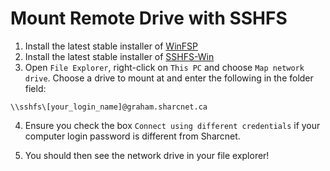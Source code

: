 # Mount Remote Drive with SSHFS

1. Install the latest stable installer of [WinFSP](https://github.com/billziss-gh/winfsp/releases)
2. Install the latest stable installer of [SSHFS-Win](https://github.com/billziss-gh/sshfs-win/releases)
3. Open `File Explorer`, right-click on `This PC` and choose `Map network drive`. Choose a drive to mount at and enter the following in the folder field:

```console
\\sshfs\[your_login_name]@graham.sharcnet.ca
```

4. Ensure you check the box `Connect using different credentials` if your computer login password is different from Sharcnet.

5. You should then see the network drive in your file explorer!


